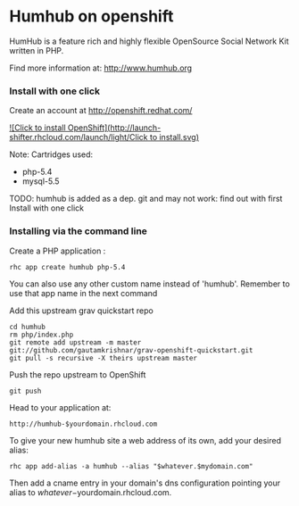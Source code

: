 # Humhub on openshift

HumHub is a feature rich and highly flexible OpenSource Social Network Kit written in PHP.

Find more information at: http://www.humhub.org

### Install with one click


Create an account at http://openshift.redhat.com/

[![Click to install OpenShift](http://launch-shifter.rhcloud.com/launch/light/Click to install.svg)](https://openshift.redhat.com/app/console/application_types/custom?cartridges[]=php-5.4&cartridges[]=mysql-5.5&initial_git_url=https://github.com/CodingPiratesSilkeborgLydOgLys/humhub-openshift-quickstart&name=humhub)

Note:
Cartridges used:
- php-5.4
- mysql-5.5

TODO:
humhub is added as a dep. git and may not work: find out with first Install with one click

### Installing via the command line


Create a PHP application :

	rhc app create humhub php-5.4

You can also use any other custom name instead of 'humhub'. Remember to use that app name in the next command

Add this upstream grav quickstart repo

	cd humhub
	rm php/index.php
	git remote add upstream -m master git://github.com/gautamkrishnar/grav-openshift-quickstart.git
	git pull -s recursive -X theirs upstream master

Push the repo upstream to OpenShift

	git push        

Head to your application at:

	http://humhub-$yourdomain.rhcloud.com

To give your new humhub site a web address of its own, add your desired alias:

	rhc app add-alias -a humhub --alias "$whatever.$mydomain.com"

Then add a cname entry in your domain's dns configuration pointing your alias to $whatever-$yourdomain.rhcloud.com.

